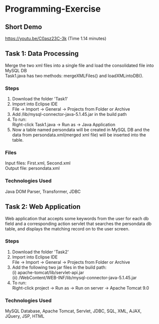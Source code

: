 # Programming-Exercise

## Short Demo
https://youtu.be/C0asz23C-3k (Time 1.14 minutes) 

## Task 1: Data Processing
Merge the two xml files into a single file and load the consolidated file into MySQL DB  
Task1.java has two methods: mergeXMLFiles() and loadXMLintoDB().

### Steps
1. Download the folder 'Task1'
2. Import into Eclipse IDE  
File -> Import -> General -> Projects from Folder or Archive
3. Add /lib/mysql-connector-java-5.1.45.jar in the build path
4. To run:  
Right-click Task1.java -> Run as -> Java Application 
5. Now a table named persondata will be created in MySQL DB and the data from persondata.xml(merged xml file) will be inserted into the table.

### Files
Input files: First.xml, Second.xml  
Output file: persondata.xml

### Technologies Used
Java DOM Parser, Transformer, JDBC

## Task 2: Web Application
Web application that accepts some keywords from the user for each db field and a corresponding action servlet that searches the persondata db table, and displays the matching record on to the user screen.

### Steps
1. Download the folder 'Task2'
2. Import into Eclipse IDE  
File -> Import -> General -> Projects from Folder or Archive
3. Add the following two jar files in the build path:  
(i) apache-tomcat/lib/servlet-api.jar  
(ii) /WebContent/WEB-INF/lib/mysql-connector-java-5.1.45.jar  
4. To run:  
Right-click project -> Run as -> Run on server -> Apache Tomcat 9.0

### Technologies Used  
MySQL Database, Apache Tomcat, Servlet, JDBC, SQL, XML, AJAX, JQuery, JSP, HTML
